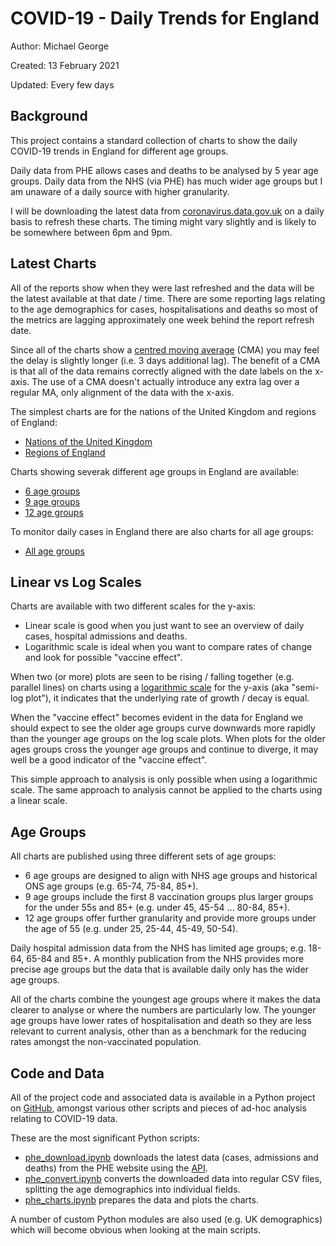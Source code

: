 # COVID-19 - Daily Trends for England

Author: Michael George

Created: 13 February 2021

Updated: Every few days



## Background

This project contains a standard collection of charts to show the daily COVID-19 trends in England for different age groups.

Daily data from PHE allows cases and deaths to be analysed by 5 year age groups. Daily data from the NHS (via PHE) has much wider age groups but I am unaware of a daily source with higher granularity.

I will be downloading the latest data from [coronavirus.data.gov.uk](https://coronavirus.data.gov.uk/) on a daily basis to refresh these charts. The timing might vary slightly and is likely to be somewhere between 6pm and 9pm.



## Latest Charts

All of the reports show when they were last refreshed and the data will be the latest available at that date / time. There are some reporting lags relating to the age demographics for cases, hospitalisations and deaths so most of the metrics are lagging approximately one week behind the report refresh date.

Since all of the charts show a [centred moving average](https://en.wikipedia.org/wiki/Moving_average#Simple_moving_average_(boxcar_filter)) (CMA) you may feel the delay is slightly longer (i.e. 3 days additional lag). The benefit of a CMA is that all of the data remains correctly aligned with the date labels on the x-axis. The use of a CMA doesn't actually introduce any extra lag over a regular MA, only alignment of the data with the x-axis. 

The simplest charts are for the nations of the United Kingdom and regions of England:

- [Nations of the United Kingdom](nations/index.html)
- [Regions of England](regions/index.html)

Charts showing severak different age groups in England are available:

- [6 age groups](nation/england/index-6.html)
- [9 age groups](nation/england/index-9.html)
- [12 age groups](nation/england/index-12.html)

To monitor daily cases in England there are also charts for all age groups:

- [All age groups](nation/england/index-alt.html)



## Linear vs Log Scales

Charts are available with two different scales for the y-axis:

- Linear scale is good when you just want to see an overview of daily cases, hospital admissions and deaths.
- Logarithmic scale is ideal when you want to compare rates of change and look for possible "vaccine effect".

When two (or more) plots are seen to be rising / falling together (e.g. parallel lines) on charts using a [logarithmic scale](https://en.wikipedia.org/wiki/Logarithmic_scale) for the y-axis (aka "semi-log plot"), it indicates that the underlying rate of growth / decay is equal.

When the "vaccine effect" becomes evident in the data for England we should expect to see the older age groups curve downwards more rapidly than the younger age groups on the log scale plots. When plots for the older ages groups cross the younger age groups and continue to diverge, it may well be a good indicator of the "vaccine effect".

This simple approach to analysis is only possible when using a logarithmic scale. The same approach to analysis cannot be applied to the charts using a linear scale.



## Age Groups

All charts are published using three different sets of age groups:

- 6 age groups are designed to align with NHS age groups and historical ONS age groups (e.g. 65-74, 75-84, 85+).
- 9 age groups include the first 8 vaccination groups plus larger groups for the under 55s and 85+ (e.g. under 45, 45-54 ... 80-84, 85+).
- 12 age groups offer further granularity and provide more groups under the age of 55 (e.g. under 25, 25-44, 45-49, 50-54).

Daily hospital admission data from the NHS has limited age groups; e.g. 18-64, 65-84 and 85+. A monthly publication from the NHS provides more precise age groups but the data that is available daily only has the wider age groups.

All of the charts combine the youngest age groups where it makes the data clearer to analyse or where the numbers are particularly low. The younger age groups have lower rates of hospitalisation and death so they are less relevant to current analysis, other than as a benchmark for the reducing rates amongst the non-vaccinated population.



## Code and Data

All of the project code and associated data is available in a Python project on [GitHub](https://github.com/Logiqx/covid-stats), amongst various other scripts and pieces of ad-hoc analysis relating to COVID-19 data.

These are the most significant Python scripts:

- [phe_download.ipynb](https://github.com/Logiqx/covid-stats/blob/master/python/phe_download.ipynb) downloads the latest data (cases, admissions and deaths) from the PHE website using the [API](https://coronavirus.data.gov.uk/details/developers-guide).
- [phe_convert.ipynb](https://github.com/Logiqx/covid-stats/blob/master/python/phe_convert.ipynb) converts the downloaded data into regular CSV files, splitting the age demographics into individual fields.
- [phe_charts.ipynb](https://github.com/Logiqx/covid-stats/blob/master/python/phe_charts.ipynb) prepares the data and plots the charts.

A number of custom Python modules are also used (e.g. UK demographics) which will become obvious when looking at the main scripts.



<!-- Global site tag (gtag.js) - Google Analytics -->

<script async src="https://www.googletagmanager.com/gtag/js?id=UA-86348435-4"></script>
<script>window.dataLayer = window.dataLayer || []; function gtag() {dataLayer.push(arguments);} gtag('js', new Date()); gtag('config', 'UA-86348435-4');</script>

